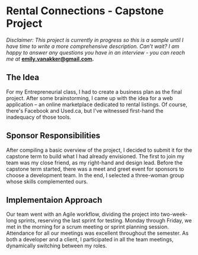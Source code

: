 # Rental Connections - Capstone Project

*Disclaimer: This project is currently in progress so this is a sample until I have time to write a more comprehensive description. 
Can’t wait? I am happy to answer any questions you have in an interview - you can reach me at* **emily.vanakker@gmail.com.**

## The Idea

For my Entrepreneurial class, I had to create a business plan as the final project. After some brainstorming, I came up with the idea for a web application – an online marketplace dedicated to rental listings. Of course, there's Facebook and Used.ca, but I've witnessed first-hand the inadequacy of those tools.

## Sponsor Responsibilities

After compiling a basic overview of the project, I decided to submit it for the capstone term to build what I had already envisioned. The first to join my team was my close friend, as my right-hand and design lead. Before the capstone term started, there was a meet and greet event for sponsors to choose a development team. In the end, I selected a three-woman group whose skills complemented ours.

## Implementaion Approach

Our team went with an Agile workflow, dividing the project into two-week-long sprints, reserving the last sprint for testing. Monday through Friday, we met in the morning for a scrum meeting or sprint planning session. Attendance for all our meetings was excellent throughout the semester. As both a developer and a client, I participated in all the team meetings, dynamically switching between my roles.


